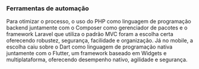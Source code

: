 ### Ferramentas de automação
Para otimizar o processo, o uso do PHP como linguagem de programação backend juntamente com o Composer como gerenciador de pacotes e o framework Laravel que utiliza o padrão MVC foram a escolha certa oferecendo robustez, segurança, facilidade e organização. Já no mobile, a escolha caiu sobre o Dart como linguagem de programação nativa juntamente com o Flutter, um framework baseado em Widgets e multiplataforma, oferecendo desempenho nativo, agilidade e segurança.
